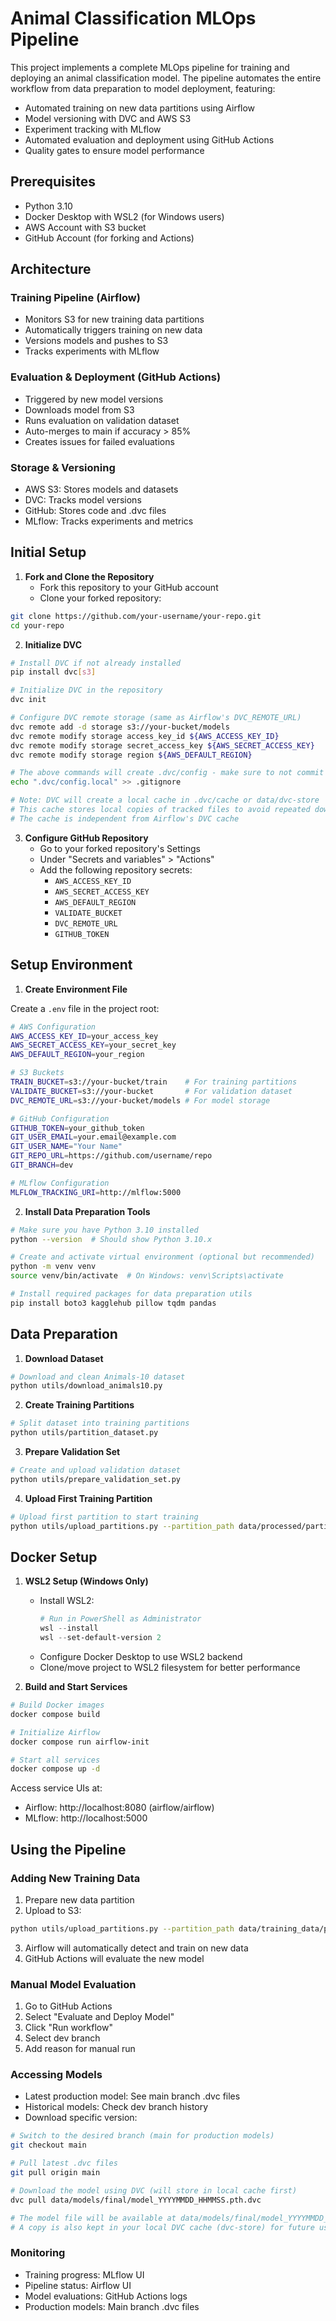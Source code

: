 # Animal Classification MLOps Pipeline

This project implements a complete MLOps pipeline for training and deploying an animal classification model. The pipeline automates the entire workflow from data preparation to model deployment, featuring:

- Automated training on new data partitions using Airflow
- Model versioning with DVC and AWS S3
- Experiment tracking with MLflow
- Automated evaluation and deployment using GitHub Actions
- Quality gates to ensure model performance

## Prerequisites

- Python 3.10
- Docker Desktop with WSL2 (for Windows users)
- AWS Account with S3 bucket
- GitHub Account (for forking and Actions)

## Architecture

### Training Pipeline (Airflow)
- Monitors S3 for new training data partitions
- Automatically triggers training on new data
- Versions models and pushes to S3
- Tracks experiments with MLflow

### Evaluation & Deployment (GitHub Actions)
- Triggered by new model versions
- Downloads model from S3
- Runs evaluation on validation dataset
- Auto-merges to main if accuracy > 85%
- Creates issues for failed evaluations

### Storage & Versioning
- AWS S3: Stores models and datasets
- DVC: Tracks model versions
- GitHub: Stores code and .dvc files
- MLflow: Tracks experiments and metrics

## Initial Setup

1. **Fork and Clone the Repository**
   - Fork this repository to your GitHub account
   - Clone your forked repository:
```bash
git clone https://github.com/your-username/your-repo.git
cd your-repo
```

2. **Initialize DVC**
```bash
# Install DVC if not already installed
pip install dvc[s3]

# Initialize DVC in the repository
dvc init

# Configure DVC remote storage (same as Airflow's DVC_REMOTE_URL)
dvc remote add -d storage s3://your-bucket/models
dvc remote modify storage access_key_id ${AWS_ACCESS_KEY_ID}
dvc remote modify storage secret_access_key ${AWS_SECRET_ACCESS_KEY}
dvc remote modify storage region ${AWS_DEFAULT_REGION}

# The above commands will create .dvc/config - make sure to not commit sensitive info
echo ".dvc/config.local" >> .gitignore

# Note: DVC will create a local cache in .dvc/cache or data/dvc-store
# This cache stores local copies of tracked files to avoid repeated downloads
# The cache is independent from Airflow's DVC cache
```

3. **Configure GitHub Repository**
   - Go to your forked repository's Settings
   - Under "Secrets and variables" > "Actions"
   - Add the following repository secrets:
     - `AWS_ACCESS_KEY_ID`
     - `AWS_SECRET_ACCESS_KEY`
     - `AWS_DEFAULT_REGION`
     - `VALIDATE_BUCKET`
     - `DVC_REMOTE_URL`
     - `GITHUB_TOKEN`

## Setup Environment

1. **Create Environment File**

Create a `.env` file in the project root:
```bash
# AWS Configuration
AWS_ACCESS_KEY_ID=your_access_key
AWS_SECRET_ACCESS_KEY=your_secret_key
AWS_DEFAULT_REGION=your_region

# S3 Buckets
TRAIN_BUCKET=s3://your-bucket/train    # For training partitions
VALIDATE_BUCKET=s3://your-bucket       # For validation dataset
DVC_REMOTE_URL=s3://your-bucket/models # For model storage

# GitHub Configuration
GITHUB_TOKEN=your_github_token
GIT_USER_EMAIL=your.email@example.com
GIT_USER_NAME="Your Name"
GIT_REPO_URL=https://github.com/username/repo
GIT_BRANCH=dev

# MLflow Configuration
MLFLOW_TRACKING_URI=http://mlflow:5000
```

2. **Install Data Preparation Tools**
```bash
# Make sure you have Python 3.10 installed
python --version  # Should show Python 3.10.x

# Create and activate virtual environment (optional but recommended)
python -m venv venv
source venv/bin/activate  # On Windows: venv\Scripts\activate

# Install required packages for data preparation utils
pip install boto3 kagglehub pillow tqdm pandas
```

## Data Preparation

1. **Download Dataset**
```bash
# Download and clean Animals-10 dataset
python utils/download_animals10.py
```

2. **Create Training Partitions**
```bash
# Split dataset into training partitions
python utils/partition_dataset.py
```

3. **Prepare Validation Set**
```bash
# Create and upload validation dataset
python utils/prepare_validation_set.py
```

4. **Upload First Training Partition**
```bash
# Upload first partition to start training
python utils/upload_partitions.py --partition_path data/processed/partition_2
```

## Docker Setup

1. **WSL2 Setup (Windows Only)**
   - Install WSL2:
     ```powershell
     # Run in PowerShell as Administrator
     wsl --install
     wsl --set-default-version 2
     ```
   - Configure Docker Desktop to use WSL2 backend
   - Clone/move project to WSL2 filesystem for better performance

2. **Build and Start Services**
```bash
# Build Docker images
docker compose build

# Initialize Airflow
docker compose run airflow-init

# Start all services
docker compose up -d
```

Access service UIs at:
- Airflow: http://localhost:8080 (airflow/airflow)
- MLflow: http://localhost:5000

## Using the Pipeline

### Adding New Training Data
1. Prepare new data partition
2. Upload to S3:
```bash
python utils/upload_partitions.py --partition_path data/training_data/partition_X
```
3. Airflow will automatically detect and train on new data
4. GitHub Actions will evaluate the new model

### Manual Model Evaluation
1. Go to GitHub Actions
2. Select "Evaluate and Deploy Model"
3. Click "Run workflow"
4. Select dev branch
5. Add reason for manual run

### Accessing Models
- Latest production model: See main branch .dvc files
- Historical models: Check dev branch history
- Download specific version:
```bash
# Switch to the desired branch (main for production models)
git checkout main

# Pull latest .dvc files
git pull origin main

# Download the model using DVC (will store in local cache first)
dvc pull data/models/final/model_YYYYMMDD_HHMMSS.pth.dvc

# The model file will be available at data/models/final/model_YYYYMMDD_HHMMSS.pth
# A copy is also kept in your local DVC cache (dvc-store) for future use
```

### Monitoring
- Training progress: MLflow UI
- Pipeline status: Airflow UI
- Model evaluations: GitHub Actions logs
- Production models: Main branch .dvc files